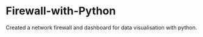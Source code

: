 # Firewall-with-Python
Created a network firewall and dashboard for data visualisation with python.
